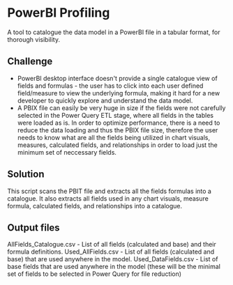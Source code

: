 # PowerBI Profiling
A tool to catalogue the data model in a PowerBI file in a tabular format, for thorough visibility.

## Challenge
- PowerBI desktop interface doesn't provide a single catalogue view of fields and formulas - the user has to click into each user defined field/measure to view the underlying formula, making it hard for a new developer to quickly explore and understand the data model.
- A PBIX file can easily be very huge in size if the fields were not carefully selected in the Power Query ETL stage, where all fields in the tables were loaded as is. In order to optimize performance, there is a need to reduce the data loading and thus the PBIX file size, therefore the user needs to know what are all the fields being utilized in chart visuals, measures, calculated fields, and relationships in order to load just the minimum set of neccessary fields.

## Solution
This script scans the PBIT file and extracts all the fields formulas into a catalogue. 
It also extracts all fields used in any chart visuals, measure formula, calculated fields, and relationships into a catalogue.

## Output files
AllFields_Catalogue.csv - List of all fields (calculated and base) and their formula definitions.
Used_AllFields.csv - List of all fields (calculated and base) that are used anywhere in the model.
Used_DataFields.csv - List of base fields that are used anywhere in the model (these will be the minimal set of fields to be selected in Power Query for file reduction)